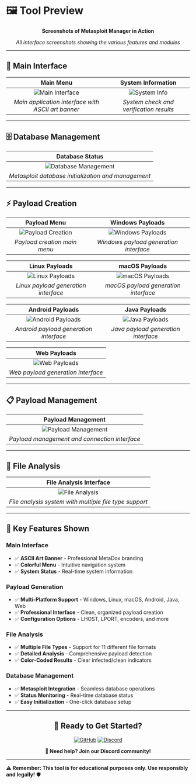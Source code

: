 # 🖼️ Tool Preview

<div align="center">

**Screenshots of Metasploit Manager in Action**

*All interface screenshots showing the various features and modules*

</div>

---

## 📱 **Main Interface**

<div align="center">

| **Main Menu** | **System Information** |
|:---:|:---:|
| ![Main Interface](main.png) | ![System Info](info.png) |
| *Main application interface with ASCII art banner* | *System check and verification results* |

</div>

---

## 🗄️ **Database Management**

<div align="center">

| **Database Status** |
|:---:|
| ![Database Management](database.png) |
| *Metasploit database initialization and management* |

</div>

---

## ⚡ **Payload Creation**

<div align="center">

| **Payload Menu** | **Windows Payloads** |
|:---:|:---:|
| ![Payload Creation](payload1.png) | ![Windows Payloads](payloadwindows.png) |
| *Payload creation main menu* | *Windows payload generation interface* |

| **Linux Payloads** | **macOS Payloads** |
|:---:|:---:|
| ![Linux Payloads](payloadlinux.png) | ![macOS Payloads](payloadapple.png) |
| *Linux payload generation interface* | *macOS payload generation interface* |

| **Android Payloads** | **Java Payloads** |
|:---:|:---:|
| ![Android Payloads](payloadandroid.png) | ![Java Payloads](payloadjava.png) |
| *Android payload generation interface* | *Java payload generation interface* |

| **Web Payloads** |
|:---:|
| ![Web Payloads](payloadweb.png) |
| *Web payload generation interface* |

</div>

---

## 📋 **Payload Management**

<div align="center">

| **Payload Management** |
|:---:|
| ![Payload Management](managepayloads.png) |
| *Payload management and connection interface* |

</div>

---

## 🔬 **File Analysis**

<div align="center">

| **File Analysis Interface** |
|:---:|
| ![File Analysis](checkfilesbeta.png) |
| *File analysis system with multiple file type support* |

</div>

---

## 🎯 **Key Features Shown**

### **Main Interface**
- ✅ **ASCII Art Banner** - Professional MetaDox branding
- ✅ **Colorful Menu** - Intuitive navigation system
- ✅ **System Status** - Real-time system information

### **Payload Generation**
- ✅ **Multi-Platform Support** - Windows, Linux, macOS, Android, Java, Web
- ✅ **Professional Interface** - Clean, organized payload creation
- ✅ **Configuration Options** - LHOST, LPORT, encoders, and more

### **File Analysis**
- ✅ **Multiple File Types** - Support for 11 different file formats
- ✅ **Detailed Analysis** - Comprehensive payload detection
- ✅ **Color-Coded Results** - Clear infected/clean indicators

### **Database Management**
- ✅ **Metasploit Integration** - Seamless database operations
- ✅ **Status Monitoring** - Real-time database status
- ✅ **Easy Initialization** - One-click database setup

---

<div align="center">

## 🚀 **Ready to Get Started?**

[![GitHub](https://img.shields.io/badge/GitHub-MetaMops%2FMetaDox-181717?style=for-the-badge&logo=github)](https://github.com/MetaMops/MetaDox)
[![Discord](https://img.shields.io/badge/Discord-@apt_start_latifi-7289DA?style=for-the-badge&logo=discord)](https://discord.gg/KcuMUUAP5T)

**💬 Need help? Join our Discord community!**

</div>

---

**⚠️ Remember: This tool is for educational purposes only. Use responsibly and legally!** 🛡️
